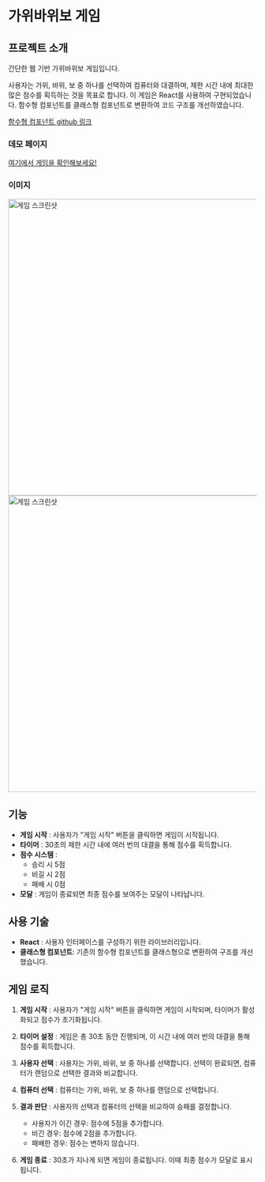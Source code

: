 # 가위바위보 게임

## 프로젝트 소개

간단한 웹 기반 가위바위보 게임입니다.

사용자는 가위, 바위, 보 중 하나를 선택하여 컴퓨터와 대결하며, 제한 시간 내에 최대한 많은 점수를 획득하는 것을 목표로 합니다. 이 게임은 React를 사용하여 구현되었습니다.
함수형 컴포넌트를 클래스형 컴포넌트로 변환하여 코드 구조를 개선하였습니다.

[함수형 컴포넌트 github 링크](https://github.com/HyungJun-Yoo/rpsgame)

### 데모 페이지

[여기에서 게임을 확인해보세요!](https://rpsgame-class-component.vercel.app/)

### 이미지

<img src="src/assets/game_preview_1.png" alt="게임 스크린샷" width="600" />

<img src="src/assets/game_preview_2.png" alt="게임 스크린샷" width="600" />

## 기능

* **게임 시작** : 사용자가 "게임 시작" 버튼을 클릭하면 게임이 시작됩니다.
* **타이머** : 30초의 제한 시간 내에 여러 번의 대결을 통해 점수를 획득합니다.
* **점수 시스템** :
  * 승리 시 5점
  * 비길 시 2점
  * 패배 시 0점
* **모달** : 게임이 종료되면 최종 점수를 보여주는 모달이 나타납니다.

## 사용 기술

* **React** : 사용자 인터페이스를 구성하기 위한 라이브러리입니다.
* **클래스형 컴포넌트**: 기존의 함수형 컴포넌트를 클래스형으로 변환하여 구조를 개선했습니다.

## 게임 로직

1. **게임 시작** : 사용자가 "게임 시작" 버튼을 클릭하면 게임이 시작되며, 타이머가 활성화되고 점수가 초기화됩니다.
2. **타이머 설정** : 게임은 총 30초 동안 진행되며, 이 시간 내에 여러 번의 대결을 통해 점수를 획득합니다.
3. **사용자 선택** : 사용자는 가위, 바위, 보 중 하나를 선택합니다. 선택이 완료되면, 컴퓨터가 랜덤으로 선택한 결과와 비교합니다.
4. **컴퓨터 선택** : 컴퓨터는 가위, 바위, 보 중 하나를 랜덤으로 선택합니다.
5. **결과 판단** : 사용자의 선택과 컴퓨터의 선택을 비교하여 승패를 결정합니다.

   * 사용자가 이긴 경우: 점수에 5점을 추가합니다.
   * 비긴 경우: 점수에 2점을 추가합니다.
   * 패배한 경우: 점수는 변하지 않습니다.
6. **게임 종료** : 30초가 지나게 되면 게임이 종료됩니다. 이때 최종 점수가 모달로 표시됩니다.
